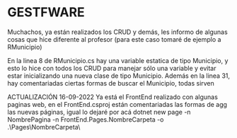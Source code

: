 # GESTFWARE
Muchachos, ya están realizados los CRUD y demás, les informo de algunas cosas que hice diferente al profesor (para este caso tomaré de ejemplo a RMunicipio)

En la linea 8 de RMunicipio.cs hay una variable estatica de tipo Municipio, y esto lo hice con todos los CRUD para manejar sólo una variable y evitar estar inicializando una nueva clase de tipo Municipio.
Además en la linea 31, hay comentariadas ciertas formas de buscar el Municipio, todas sirven

ACTUALIZACIÓN 16-09-2022
Ya está el FrontEnd realizado con algunas paginas web, en el FrontEnd.csproj están comentariadas las formas de agg las nuevas páginas, igual lo dejaré por acá
dotnet new page -n NombrePagina -n FrontEnd.Pages.NombreCarpeta -o .\Pages\NombreCarpeta\
